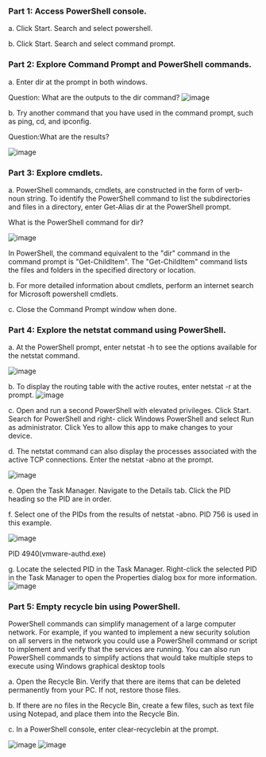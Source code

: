 ### Part 1: Access PowerShell console.
a. Click Start. Search and select powershell.

b. Click Start. Search and select command prompt.
### Part 2: Explore Command Prompt and PowerShell commands.
a. Enter dir at the prompt in both windows.

Question:
What are the outputs to the dir command?
![image](https://user-images.githubusercontent.com/65653010/236669914-659d5b85-8b73-4db5-890f-aa40a24fa15e.png)

b. Try another command that you have used in the command prompt, such as ping, cd, and ipconfig.

Question:What are the results?

![image](https://user-images.githubusercontent.com/65653010/236670025-9bf75b92-5464-4970-aac4-42aaa1f9b1b6.png)

### Part 3: Explore cmdlets.
a. PowerShell commands, cmdlets, are constructed in the form of verb-noun string. To identify the
PowerShell command to list the subdirectories and files in a directory, enter Get-Alias dir at the
PowerShell prompt.

What is the PowerShell command for dir?

![image](https://user-images.githubusercontent.com/65653010/236670145-35bf88a5-093c-4456-8504-7774f7a2fd11.png)

In PowerShell, the command equivalent to the "dir" command in the command prompt is "Get-ChildItem". The "Get-ChildItem" command lists the files and folders in the specified directory or location.

b. For more detailed information about cmdlets, perform an internet search for Microsoft powershell
cmdlets.

c. Close the Command Prompt window when done.

### Part 4: Explore the netstat command using PowerShell.
a. At the PowerShell prompt, enter netstat -h to see the options available for the netstat command.

![image](https://user-images.githubusercontent.com/65653010/236670590-2e7d88cf-ff21-4cd5-9062-17c5b0c842ce.png)

b. To display the routing table with the active routes, enter netstat -r at the prompt.
![image](https://user-images.githubusercontent.com/65653010/236670639-02ff5dd5-9771-4c89-b372-9cdf29e5e9c5.png)

c. Open and run a second PowerShell with elevated privileges. Click Start. Search for PowerShell and right-
click Windows PowerShell and select Run as administrator. Click Yes to allow this app to make
changes to your device.

d. The netstat command can also display the processes associated with the active TCP connections. Enter
the netstat -abno at the prompt.

![image](https://user-images.githubusercontent.com/65653010/236671780-0e4d0b30-2cde-4369-b9a1-243f6fd3250c.png)

e. Open the Task Manager. Navigate to the Details tab. Click the PID heading so the PID are in order.

f. Select one of the PIDs from the results of netstat -abno. PID 756 is used in this example.

![image](https://user-images.githubusercontent.com/65653010/236672142-0bafe9d7-8cf0-4598-aca1-0588e169445f.png)

PID 4940(vmware-authd.exe)

g. Locate the selected PID in the Task Manager. Right-click the selected PID in the Task Manager to open
the Properties dialog box for more information.
![image](https://user-images.githubusercontent.com/65653010/236672203-13aaf7f3-aadb-46e0-bed4-1e877e5e2832.png)

### Part 5: Empty recycle bin using PowerShell.
PowerShell commands can simplify management of a large computer network. For example, if you wanted to
implement a new security solution on all servers in the network you could use a PowerShell command or
script to implement and verify that the services are running. You can also run PowerShell commands to
simplify actions that would take multiple steps to execute using Windows graphical desktop tools

a. Open the Recycle Bin. Verify that there are items that can be deleted permanently from your PC. If not,
restore those files.

b. If there are no files in the Recycle Bin, create a few files, such as text file using Notepad, and place them
into the Recycle Bin.

c. In a PowerShell console, enter clear-recyclebin at the prompt.

![image](https://user-images.githubusercontent.com/65653010/236672475-d90ef351-22e1-40d3-b170-3a3b714f6eb2.png)
![image](https://user-images.githubusercontent.com/65653010/236672503-976ee1e7-3b70-4622-9a71-84aa85739521.png)





